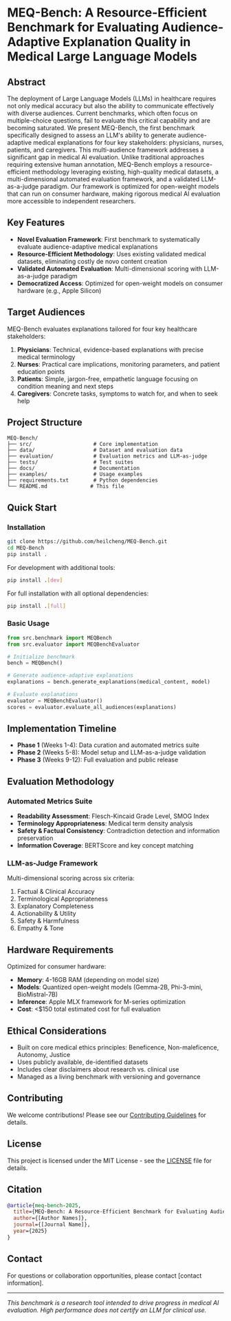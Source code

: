 # MEQ-Bench: A Resource-Efficient Benchmark for Evaluating Audience-Adaptive Explanation Quality in Medical Large Language Models

## Abstract

The deployment of Large Language Models (LLMs) in healthcare requires not only medical accuracy but also the ability to communicate effectively with diverse audiences. Current benchmarks, which often focus on multiple-choice questions, fail to evaluate this critical capability and are becoming saturated. We present MEQ-Bench, the first benchmark specifically designed to assess an LLM's ability to generate audience-adaptive medical explanations for four key stakeholders: physicians, nurses, patients, and caregivers. This multi-audience framework addresses a significant gap in medical AI evaluation. Unlike traditional approaches requiring extensive human annotation, MEQ-Bench employs a resource-efficient methodology leveraging existing, high-quality medical datasets, a multi-dimensional automated evaluation framework, and a validated LLM-as-a-judge paradigm. Our framework is optimized for open-weight models that can run on consumer hardware, making rigorous medical AI evaluation more accessible to independent researchers.

## Key Features

- **Novel Evaluation Framework**: First benchmark to systematically evaluate audience-adaptive medical explanations
- **Resource-Efficient Methodology**: Uses existing validated medical datasets, eliminating costly de novo content creation
- **Validated Automated Evaluation**: Multi-dimensional scoring with LLM-as-a-judge paradigm
- **Democratized Access**: Optimized for open-weight models on consumer hardware (e.g., Apple Silicon)

## Target Audiences

MEQ-Bench evaluates explanations tailored for four key healthcare stakeholders:

1. **Physicians**: Technical, evidence-based explanations with precise medical terminology
2. **Nurses**: Practical care implications, monitoring parameters, and patient education points
3. **Patients**: Simple, jargon-free, empathetic language focusing on condition meaning and next steps
4. **Caregivers**: Concrete tasks, symptoms to watch for, and when to seek help

## Project Structure

```
MEQ-Bench/
├── src/                    # Core implementation
├── data/                   # Dataset and evaluation data
├── evaluation/             # Evaluation metrics and LLM-as-judge
├── tests/                  # Test suites
├── docs/                   # Documentation
├── examples/               # Usage examples
├── requirements.txt        # Python dependencies
└── README.md              # This file
```

## Quick Start

### Installation

```bash
git clone https://github.com/heilcheng/MEQ-Bench.git
cd MEQ-Bench
pip install .
```

For development with additional tools:
```bash
pip install .[dev]
```

For full installation with all optional dependencies:
```bash
pip install .[full]
```

### Basic Usage

```python
from src.benchmark import MEQBench
from src.evaluator import MEQBenchEvaluator

# Initialize benchmark
bench = MEQBench()

# Generate audience-adaptive explanations
explanations = bench.generate_explanations(medical_content, model)

# Evaluate explanations
evaluator = MEQBenchEvaluator()
scores = evaluator.evaluate_all_audiences(explanations)
```

## Implementation Timeline

- **Phase 1** (Weeks 1-4): Data curation and automated metrics suite
- **Phase 2** (Weeks 5-8): Model setup and LLM-as-a-judge validation
- **Phase 3** (Weeks 9-12): Full evaluation and public release

## Evaluation Methodology

### Automated Metrics Suite
- **Readability Assessment**: Flesch-Kincaid Grade Level, SMOG Index
- **Terminology Appropriateness**: Medical term density analysis
- **Safety & Factual Consistency**: Contradiction detection and information preservation
- **Information Coverage**: BERTScore and key concept matching

### LLM-as-Judge Framework
Multi-dimensional scoring across six criteria:
1. Factual & Clinical Accuracy
2. Terminological Appropriateness
3. Explanatory Completeness
4. Actionability & Utility
5. Safety & Harmfulness
6. Empathy & Tone

## Hardware Requirements

Optimized for consumer hardware:
- **Memory**: 4-16GB RAM (depending on model size)
- **Models**: Quantized open-weight models (Gemma-2B, Phi-3-mini, BioMistral-7B)
- **Inference**: Apple MLX framework for M-series optimization
- **Cost**: <$150 total estimated cost for full evaluation

## Ethical Considerations

- Built on core medical ethics principles: Beneficence, Non-maleficence, Autonomy, Justice
- Uses publicly available, de-identified datasets
- Includes clear disclaimers about research vs. clinical use
- Managed as a living benchmark with versioning and governance

## Contributing

We welcome contributions! Please see our [Contributing Guidelines](docs/CONTRIBUTING.md) for details.

## License

This project is licensed under the MIT License - see the [LICENSE](LICENSE) file for details.

## Citation

```bibtex
@article{meq-bench-2025,
  title={MEQ-Bench: A Resource-Efficient Benchmark for Evaluating Audience-Adaptive Explanation Quality in Medical Large Language Models},
  author={[Author Names]},
  journal={[Journal Name]},
  year={2025}
}
```

## Contact

For questions or collaboration opportunities, please contact [contact information].

---

*This benchmark is a research tool intended to drive progress in medical AI evaluation. High performance does not certify an LLM for clinical use.*